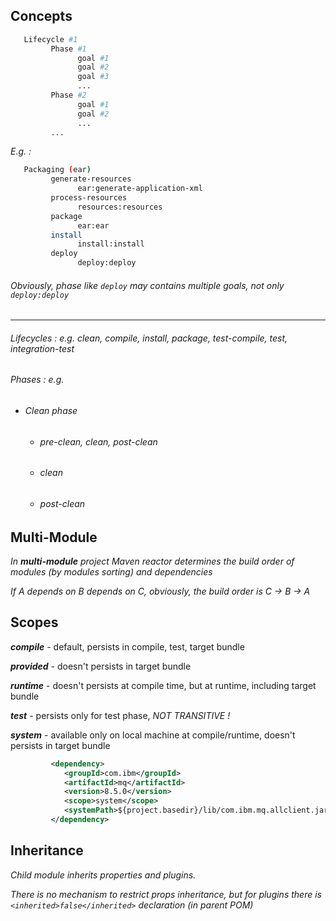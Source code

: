 ## Concepts

```bash
   Lifecycle #1
         Phase #1
               goal #1
               goal #2
               goal #3
               ...
         Phase #2
               goal #1
               goal #2
               ...
         ...
```

   
_E.g. :_

```bash
   Packaging (ear)
         generate-resources
               ear:generate-application-xml
         process-resources
               resources:resources
         package
               ear:ear
         install
               install:install
         deploy
               deploy:deploy
```

###### _Obviously, phase like ```deploy``` may contains multiple goals, not only ```deploy:deploy```_

---

###### Lifecycles : e.g. clean, compile, install, package, test-compile, test, integration-test
###### Phases : e.g.
- ###### Clean phase
   - ###### pre-clean, clean, post-clean
   - ###### clean
   - ###### post-clean

## Multi-Module

_In ***multi-module*** project Maven reactor determines the build order of modules (by modules sorting) and dependencies_

_If A depends on B depends on C, obviously, the build order is C -> B -> A_

## Scopes

***compile*** - default, persists in compile, test, target bundle

***provided*** - doesn't persists in target bundle

***runtime*** - doesn't persists at compile time, but at runtime, including target bundle

***test*** - persists only for test phase, _NOT TRANSITIVE !_

***system*** - available only on local machine at compile/runtime, doesn't persists in target bundle
```xml
         <dependency>
            <groupId>com.ibm</groupId>
            <artifactId>mq</artifactId>
            <version>8.5.0</version>
            <scope>system</scope>
            <systemPath>${project.basedir}/lib/com.ibm.mq.allclient.jar</systemPath>
         </dependency>
```
## Inheritance

_Child module inherits properties and plugins._ 

_There is no mechanism to restrict props inheritance, but for plugins there is ```<inherited>false</inherited>``` declaration (in parent POM)_
